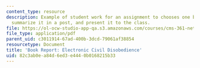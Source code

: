 ```yaml
---
content_type: resource
description: Example of student work for an assignment to chooses one book to read,
  summarize it in a post, and present it to the class.
file: https://ol-ocw-studio-app-qa.s3.amazonaws.com/courses/cms-361-networked-social-movements-media-mobilization-spring-2014/82c3ab0ea84d6ed3e4440b0168215b33_MITCMS_361S14_BookReprtECD.pdf
file_type: application/pdf
parent_uid: c3011914-67ad-400b-3dcd-79061af38854
resourcetype: Document
title: 'Book Report: Electronic Civil Disobedience'
uid: 82c3ab0e-a84d-6ed3-e444-0b0168215b33
---
```

